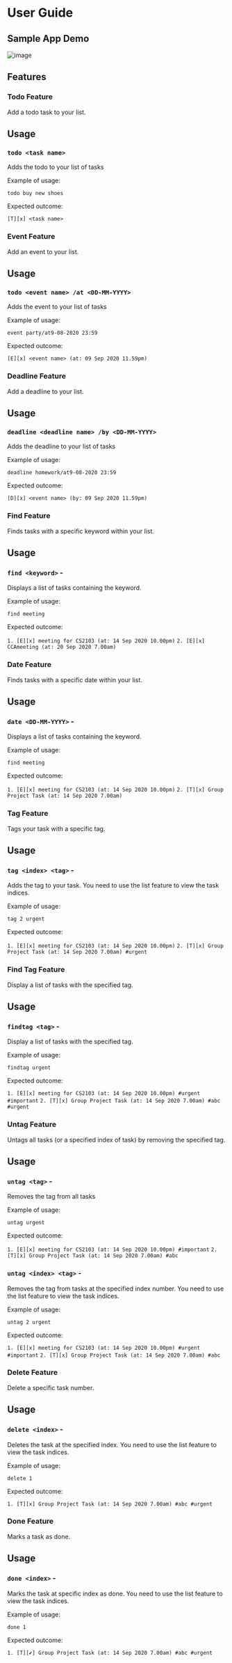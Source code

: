 # User Guide

## Sample App Demo

![image](Ui.gif)

## Features 

### Todo Feature
Add a todo task to your list.

## Usage

### `todo <task name>`

Adds the todo to your list of tasks

Example of usage: 

`todo buy new shoes`

Expected outcome:

`[T][x] <task name>`

### Event Feature
Add an event to your list.

## Usage

### `todo <event name> /at <DD-MM-YYYY>`

Adds the event to your list of tasks

Example of usage: 

`event party/at9-08-2020 23:59`

Expected outcome:

`[E][x] <event name> (at: 09 Sep 2020 11.59pm)`

### Deadline Feature
Add a deadline to your list.

## Usage

### `deadline <deadline name> /by <DD-MM-YYYY>` 

Adds the deadline to your list of tasks

Example of usage: 

`deadline homework/at9-08-2020 23:59`

Expected outcome:

`[D][x] <event name> (by: 09 Sep 2020 11.59pm)`

### Find Feature
Finds tasks with a specific keyword within your list.

## Usage

### `find <keyword>` - 

Displays a list of tasks containing the keyword.

Example of usage: 

`find meeting`

Expected outcome:

`1. [E][x] meeting for CS2103 (at: 14 Sep 2020 10.00pm)`
`2. [E][x] CCAmeeting (at: 20 Sep 2020 7.00am)`

### Date Feature
Finds tasks with a specific date within your list.

## Usage

### `date <DD-MM-YYYY>` - 

Displays a list of tasks containing the keyword.

Example of usage: 

`find meeting`

Expected outcome:

`1. [E][x] meeting for CS2103 (at: 14 Sep 2020 10.00pm)`
`2. [T][x] Group Project Task (at: 14 Sep 2020 7.00am)`

### Tag Feature
Tags your task with a specific tag.

## Usage

### `tag <index> <tag>` - 

Adds the tag to your task. You need to use the list feature to view the task indices.

Example of usage: 

`tag 2 urgent`

Expected outcome:

`1. [E][x] meeting for CS2103 (at: 14 Sep 2020 10.00pm)`
`2. [T][x] Group Project Task (at: 14 Sep 2020 7.00am) #urgent`

### Find Tag Feature
Display a list of tasks with the specified tag.

## Usage

### `findtag <tag>` - 

Display a list of tasks with the specified tag.

Example of usage: 

`findtag urgent`

Expected outcome:

`1. [E][x] meeting for CS2103 (at: 14 Sep 2020 10.00pm) #urgent #important`
`2. [T][x] Group Project Task (at: 14 Sep 2020 7.00am) #abc #urgent`

### Untag Feature
Untags all tasks (or a specified index of task) by removing the specified tag.

## Usage

### `untag <tag>` - 

Removes the tag from all tasks

Example of usage: 

`untag urgent`

Expected outcome:

`1. [E][x] meeting for CS2103 (at: 14 Sep 2020 10.00pm) #important`
`2. [T][x] Group Project Task (at: 14 Sep 2020 7.00am) #abc`

### `untag <index> <tag>` - 

Removes the tag from tasks at the specified index number. You need to use the list feature to view the task indices. 

Example of usage: 

`untag 2 urgent`

Expected outcome:

`1. [E][x] meeting for CS2103 (at: 14 Sep 2020 10.00pm) #urgent #important`
`2. [T][x] Group Project Task (at: 14 Sep 2020 7.00am) #abc`

### Delete Feature
Delete a specific task number.

## Usage

### `delete <index>` - 

Deletes the task at the specified index. You need to use the list feature to view the task indices.

Example of usage: 

`delete 1`

Expected outcome:

`1. [T][x] Group Project Task (at: 14 Sep 2020 7.00am) #abc #urgent`

### Done Feature
Marks a task as done.

## Usage

### `done <index>` - 

Marks the task at specific index as done. You need to use the list feature to view the task indices.

Example of usage: 

`done 1`

Expected outcome:

`1. [T][✔] Group Project Task (at: 14 Sep 2020 7.00am) #abc #urgent`
